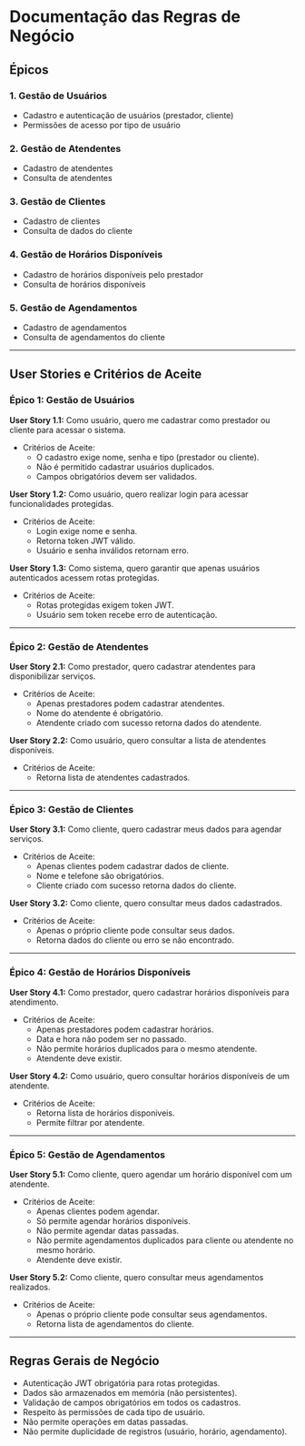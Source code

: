 # Documentação das Regras de Negócio

## Épicos

### 1. Gestão de Usuários
- Cadastro e autenticação de usuários (prestador, cliente)
- Permissões de acesso por tipo de usuário

### 2. Gestão de Atendentes
- Cadastro de atendentes
- Consulta de atendentes

### 3. Gestão de Clientes
- Cadastro de clientes
- Consulta de dados do cliente

### 4. Gestão de Horários Disponíveis
- Cadastro de horários disponíveis pelo prestador
- Consulta de horários disponíveis

### 5. Gestão de Agendamentos
- Cadastro de agendamentos
- Consulta de agendamentos do cliente

---

## User Stories e Critérios de Aceite

### Épico 1: Gestão de Usuários

**User Story 1.1:** Como usuário, quero me cadastrar como prestador ou cliente para acessar o sistema.
- Critérios de Aceite:
  - O cadastro exige nome, senha e tipo (prestador ou cliente).
  - Não é permitido cadastrar usuários duplicados.
  - Campos obrigatórios devem ser validados.

**User Story 1.2:** Como usuário, quero realizar login para acessar funcionalidades protegidas.
- Critérios de Aceite:
  - Login exige nome e senha.
  - Retorna token JWT válido.
  - Usuário e senha inválidos retornam erro.

**User Story 1.3:** Como sistema, quero garantir que apenas usuários autenticados acessem rotas protegidas.
- Critérios de Aceite:
  - Rotas protegidas exigem token JWT.
  - Usuário sem token recebe erro de autenticação.

---

### Épico 2: Gestão de Atendentes

**User Story 2.1:** Como prestador, quero cadastrar atendentes para disponibilizar serviços.
- Critérios de Aceite:
  - Apenas prestadores podem cadastrar atendentes.
  - Nome do atendente é obrigatório.
  - Atendente criado com sucesso retorna dados do atendente.

**User Story 2.2:** Como usuário, quero consultar a lista de atendentes disponíveis.
- Critérios de Aceite:
  - Retorna lista de atendentes cadastrados.

---

### Épico 3: Gestão de Clientes

**User Story 3.1:** Como cliente, quero cadastrar meus dados para agendar serviços.
- Critérios de Aceite:
  - Apenas clientes podem cadastrar dados de cliente.
  - Nome e telefone são obrigatórios.
  - Cliente criado com sucesso retorna dados do cliente.

**User Story 3.2:** Como cliente, quero consultar meus dados cadastrados.
- Critérios de Aceite:
  - Apenas o próprio cliente pode consultar seus dados.
  - Retorna dados do cliente ou erro se não encontrado.

---

### Épico 4: Gestão de Horários Disponíveis

**User Story 4.1:** Como prestador, quero cadastrar horários disponíveis para atendimento.
- Critérios de Aceite:
  - Apenas prestadores podem cadastrar horários.
  - Data e hora não podem ser no passado.
  - Não permite horários duplicados para o mesmo atendente.
  - Atendente deve existir.

**User Story 4.2:** Como usuário, quero consultar horários disponíveis de um atendente.
- Critérios de Aceite:
  - Retorna lista de horários disponíveis.
  - Permite filtrar por atendente.

---

### Épico 5: Gestão de Agendamentos

**User Story 5.1:** Como cliente, quero agendar um horário disponível com um atendente.
- Critérios de Aceite:
  - Apenas clientes podem agendar.
  - Só permite agendar horários disponíveis.
  - Não permite agendar datas passadas.
  - Não permite agendamentos duplicados para cliente ou atendente no mesmo horário.
  - Atendente deve existir.

**User Story 5.2:** Como cliente, quero consultar meus agendamentos realizados.
- Critérios de Aceite:
  - Apenas o próprio cliente pode consultar seus agendamentos.
  - Retorna lista de agendamentos do cliente.

---

## Regras Gerais de Negócio
- Autenticação JWT obrigatória para rotas protegidas.
- Dados são armazenados em memória (não persistentes).
- Validação de campos obrigatórios em todos os cadastros.
- Respeito às permissões de cada tipo de usuário.
- Não permite operações em datas passadas.
- Não permite duplicidade de registros (usuário, horário, agendamento).
